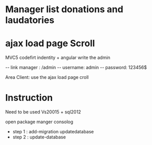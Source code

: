 # Manager list donations and laudatories
# ajax load page Scroll
MVC5 codefirt indentity + angular write the admin

-- link manager : /admin
-- username: admin
-- password: 123456$

Area Client: use the ajax load page croll

# Instruction
Need  to be used Vs20015 + sql2012

open package manger consolog 

+ step 1 : add-migration updatedatabase
+ step 2 : update-database
